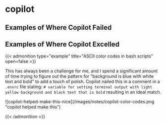 # copilot


## Examples of Where Copilot Failed

## Examples of Where Copilot Excelled

{{&lt; admonition type=&#34;example&#34; title=&#34;ASCII color codes in bash scripts&#34; open=false &gt;}}

This has always been a challenge for me, and I spend a significant amount of time trying to figure out the pattern for &#34;background is blue with white text and bold&#34; to add a touch of polish.
Copilot nailed this in a comment in a `.envrc` file stating: `# variable for setting terminal output with light yellow background and black text that is bold` resulting in an ideal match.

![copilot-helped-make-this-nice](/images/notes/copilot-color-codes.png &#34;copilot helped make this&#34;)

{{&lt; /admonition &gt;}}

